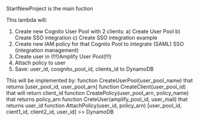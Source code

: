 StartNewProject is the main fuction

This lambda will:
 1) Create new Cognito User Pool with 2 clients:
  a) Create User Pool
  b) Create SSO integration
  c) Create SSO integration example
 2) Create new IAM policy for that Cognito Pool to integrate (SAML) SSO (integration management)
 3) Create user in (!!!)Amplify User Pool(!!!)
 4) Attach policy to user
 5) Save: user_id, coognito_pool_id, clients_id to DynamoDB

This will be implemented by:
 function CreateUserPool(user_pool_name) that returns [user_pool_id, user_pool_arn]
 function CreateClient(user_pool_id) that will return client_id
 function CreatePolicy(user_pool_arn, policy_name) that returns policy_arn
 function CreteUser(amplify_pool_id, user_mail) that returns user_id
 function AttachPolicy(user_id, policy_arn)
 [user_pool_id, cient1_id, client2_id, user_id] >> DynamoDB
